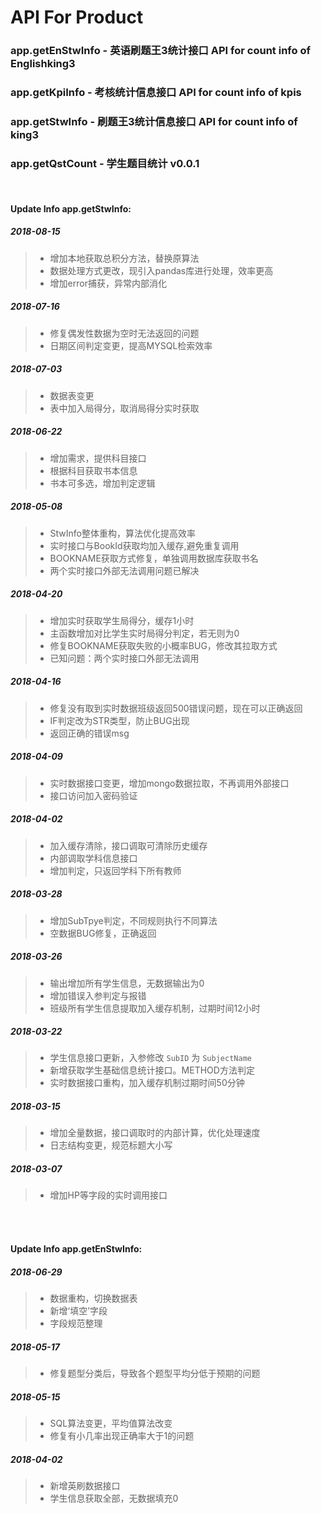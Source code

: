 # API For Product

### app.getEnStwInfo - 英语刷题王3统计接口 API for count info of Englishking3
### app.getKpiInfo - 考核统计信息接口 API for count info of kpis
### app.getStwInfo - 刷题王3统计信息接口 API for count info of king3 
### app.getQstCount - 学生题目统计 v0.0.1
</br>

#### Update Info app.getStwInfo:

##### **2018-08-15**
> * 增加本地获取总积分方法，替换原算法
> * 数据处理方式更改，现引入pandas库进行处理，效率更高
> * 增加error捕获，异常内部消化

##### **2018-07-16**
> * 修复偶发性数据为空时无法返回的问题
> * 日期区间判定变更，提高MYSQL检索效率

##### **2018-07-03**
> * 数据表变更
> * 表中加入局得分，取消局得分实时获取

##### **2018-06-22**
> * 增加需求，提供科目接口
> * 根据科目获取书本信息
> * 书本可多选，增加判定逻辑

##### **2018-05-08**
> * StwInfo整体重构，算法优化提高效率
> * 实时接口与BookId获取均加入缓存,避免重复调用
> * BOOKNAME获取方式修复，单独调用数据库获取书名
> * 两个实时接口外部无法调用问题已解决

##### **2018-04-20**
> * 增加实时获取学生局得分，缓存1小时
> * 主函数增加对比学生实时局得分判定，若无则为0
> * 修复BOOKNAME获取失败的小概率BUG，修改其拉取方式
> * 已知问题：两个实时接口外部无法调用

##### **2018-04-16**
> * 修复没有取到实时数据班级返回500错误问题，现在可以正确返回
> * IF判定改为STR类型，防止BUG出现
> * 返回正确的错误msg

##### **2018-04-09**
> * 实时数据接口变更，增加mongo数据拉取，不再调用外部接口
> * 接口访问加入密码验证


##### **2018-04-02**
> * 加入缓存清除，接口调取可清除历史缓存
> * 内部调取学科信息接口
> * 增加判定，只返回学科下所有教师

##### **2018-03-28**
> * 增加SubTpye判定，不同规则执行不同算法
> * 空数据BUG修复，正确返回

##### **2018-03-26**
> * 输出增加所有学生信息，无数据输出为0
> * 增加错误入参判定与报错
> * 班级所有学生信息提取加入缓存机制，过期时间12小时

##### **2018-03-22**
> * 学生信息接口更新，入参修改 `SubID` 为 `SubjectName`
> * 新增获取学生基础信息统计接口。METHOD方法判定
> * 实时数据接口重构，加入缓存机制过期时间50分钟

##### **2018-03-15**
> * 增加全量数据，接口调取时的内部计算，优化处理速度
> * 日志结构变更，规范标题大小写

##### **2018-03-07**
> * 增加HP等字段的实时调用接口 

</br></br>
#### Update Info app.getEnStwInfo:
##### **2018-06-29**
> * 数据重构，切换数据表
> * 新增‘填空’字段
> * 字段规范整理

##### **2018-05-17**
> * 修复题型分类后，导致各个题型平均分低于预期的问题

##### **2018-05-15**
> * SQL算法变更，平均值算法改变
> * 修复有小几率出现正确率大于1的问题

##### **2018-04-02**
> * 新增英刷数据接口
> * 学生信息获取全部，无数据填充0
